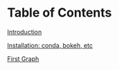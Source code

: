 # Table of Contents

[Introduction](introduction.ipynb)

[Installation: conda, bokeh, etc](installation.ipynb)

[First Graph](first_graph.ipynb)
